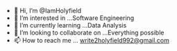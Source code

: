 - 👋 Hi, I’m @IamHolyfield
- 👀 I’m interested in ...Software Engineering 
- 🌱 I’m currently learning ...Data Analysis 
- 💞️ I’m looking to collaborate on ...Everything possible
- 📫 How to reach me ... write2holyfield992@gmail.com

<!---
IamHolyfield/IamHolyfield is a ✨ special ✨ repository because its `README.md` (this file) appears on your GitHub profile.
You can click the Preview link to take a look at your changes.
--->
